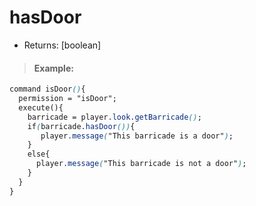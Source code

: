 # hasDoor

* Returns: \[boolean\]

> #### Example:

```css
command isDoor(){
  permission = "isDoor";
  execute(){
    barricade = player.look.getBarricade();
    if(barricade.hasDoor()){
       player.message("This barricade is a door");
    }
    else{
      player.message("This barricade is not a door");
    }
  }
}
```

